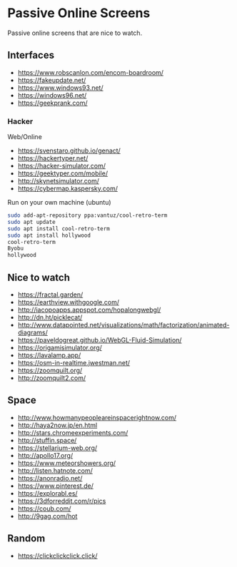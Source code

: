 # Passive Online Screens

Passive online screens that are nice to watch.

## Interfaces

- <https://www.robscanlon.com/encom-boardroom/>
- <https://fakeupdate.net/>
- <https://www.windows93.net/>
- <https://windows96.net/>
- <https://geekprank.com/>

### Hacker

Web/Online

- <https://svenstaro.github.io/genact/>
- <https://hackertyper.net/>
- <https://hacker-simulator.com/>
- <https://geektyper.com/mobile/>
- <http://skynetsimulator.com/>
- <https://cybermap.kaspersky.com/>

Run on your own machine (ubuntu)

 ```sh
sudo add-apt-repository ppa:vantuz/cool-retro-term
sudo apt update
sudo apt install cool-retro-term
sudo apt install hollywood
cool-retro-term
Byobu
hollywood
```

## Nice to watch

- <https://fractal.garden/>
- <https://earthview.withgoogle.com/>
- <http://iacopoapps.appspot.com/hopalongwebgl/>
- <http://dn.ht/picklecat/>
- <http://www.datapointed.net/visualizations/math/factorization/animated-diagrams/>
- <https://paveldogreat.github.io/WebGL-Fluid-Simulation/>
- <https://origamisimulator.org/>
- <https://lavalamp.app/>
- <https://osm-in-realtime.jwestman.net/>
- <https://zoomquilt.org/>
- <http://zoomquilt2.com/>

## Space

- <http://www.howmanypeopleareinspacerightnow.com/>
- <http://haya2now.jp/en.html>
- <http://stars.chromeexperiments.com/>
- <http://stuffin.space/>
- <https://stellarium-web.org/>
- <http://apollo17.org/>
- <https://www.meteorshowers.org/>
- <http://listen.hatnote.com/>
- <https://anonradio.net/>
- <https://www.pinterest.de/>
- <https://explorabl.es/>
- <https://3dforreddit.com/r/pics>
- <https://coub.com/>
- <http://9gag.com/hot>

## Random

- <https://clickclickclick.click/>
